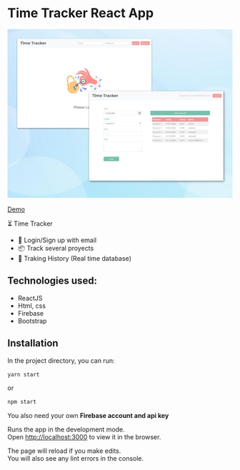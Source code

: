 # Time Tracker React App

![Time Tracker](TimeTracker.jpg)

[Demo]()

⏳ Time Tracker

* 📧 Login/Sign up with email
​
* 📦 Track several proyects
​
* 📝 Traking History (Real time database)


## Technologies used:

* ReactJS
* Html, css
* Firebase
* Bootstrap


## Installation

In the project directory, you can run: 

```bash
yarn start
```
 or

```bash
npm start
```
You also need your own <strong>Firebase account and api key </strong><br />

Runs the app in the development mode. <br />
Open [http://localhost:3000](http://localhost:3000) to view it in the browser.

The page will reload if you make edits.<br />
You will also see any lint errors in the console.







